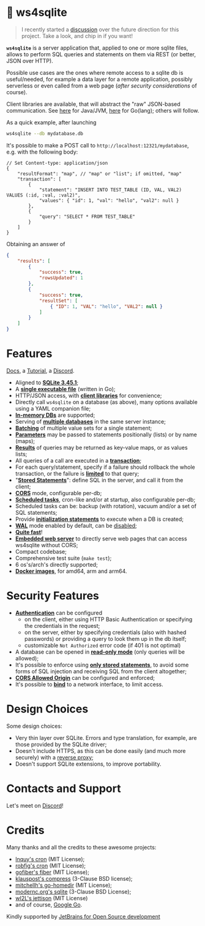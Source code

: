 # 🌱 ws4sqlite

> I recently started a [discussion](https://github.com/proofrock/ws4sqlite/discussions/44) over the future direction for this project. Take a look, and chip in if you want!

**`ws4sqlite`** is a server application that, applied to one or more sqlite files, allows to perform SQL queries and statements on them via REST (or better, JSON over HTTP).

Possible use cases are the ones where remote access to a sqlite db is useful/needed, for example a data layer for a remote application, possibly serverless or even called from a web page (*after security considerations* of course).

Client libraries are available, that will abstract the "raw" JSON-based communication. See 
[here](https://github.com/proofrock/ws4sqlite-client-jvm) for Java/JVM, [here](https://github.com/proofrock/ws4sqlite-client-go) for Go(lang); others will follow.

As a quick example, after launching 

```bash
ws4sqlite --db mydatabase.db
```

It's possible to make a POST call to `http://localhost:12321/mydatabase`, e.g. with the following body:

```json5
// Set Content-type: application/json
{
    "resultFormat": "map", // "map" or "list"; if omitted, "map"
    "transaction": [
        {
            "statement": "INSERT INTO TEST_TABLE (ID, VAL, VAL2) VALUES (:id, :val, :val2)",
            "values": { "id": 1, "val": "hello", "val2": null }
        },
        {
            "query": "SELECT * FROM TEST_TABLE"
        }
    ]
}
```

Obtaining an answer of

```json
{
    "results": [
        {
            "success": true,
            "rowsUpdated": 1
        },
        {
            "success": true,
            "resultSet": [
                { "ID": 1, "VAL": "hello", "VAL2": null }
            ]
        }
    ]
}
```

# Features

[Docs](https://germ.gitbook.io/ws4sqlite/), a [Tutorial](https://germ.gitbook.io/ws4sqlite/tutorial), a [Discord](https://discord.gg/nBCcq2VQPu).

- Aligned to [**SQLite 3.45.1**](https://sqlite.org/releaselog/3_45_1.html);
- A [**single executable file**](https://germ.gitbook.io/ws4sqlite/documentation/installation) (written in Go);
- HTTP/JSON access, with [**client libraries**](https://germ.gitbook.io/ws4sqlite/client-libraries) for convenience;
- Directly call `ws4sqlite` on a database (as above), many options available using a YAML companion file;
- [**In-memory DBs**](https://germ.gitbook.io/ws4sqlite/documentation/configuration-file#path)  are supported;
- Serving of [**multiple databases**](https://germ.gitbook.io/ws4sqlite/documentation/configuration-file) in the same server instance;
- [**Batching**](https://germ.gitbook.io/ws4sqlite/documentation/requests#batch-parameter-values-for-a-statement) of multiple value sets for a single statement;
- [**Parameters**](https://germ.gitbook.io/ws4sqlite/documentation/requests#parameter-values-for-the-query-statement) may be passed to statements positionally (lists) or by name (maps);
- [**Results**](https://germ.gitbook.io/ws4sqlite/documentation/responses#list-format-for-resultsets) of queries may be returned as key-value maps, or as values lists;
- All queries of a call are executed in a [**transaction**](https://germ.gitbook.io/ws4sqlite/documentation/requests);
- For each query/statement, specify if a failure should rollback the whole transaction, or the failure is [**limited**](https://germ.gitbook.io/ws4sqlite/documentation/errors#managed-errors) to that query;
- "[**Stored Statements**](https://germ.gitbook.io/ws4sqlite/documentation/stored-statements)": define SQL in the server, and call it from the client;
- [**CORS**](https://germ.gitbook.io/ws4sqlite/documentation/configuration-file#corsorigin) mode, configurable per-db;
- [**Scheduled tasks**](https://germ.gitbook.io/ws4sqlite/documentation/sched_tasks), cron-like and/or at startup, also configurable per-db;
- Scheduled tasks can be: backup (with rotation), vacuum and/or a set of SQL statements;
- Provide [**initialization statements**](https://germ.gitbook.io/ws4sqlite/documentation/configuration-file#initstatements) to execute when a DB is created;
- [**WAL**](https://sqlite.org/wal.html) mode enabled by default, can be [disabled](https://germ.gitbook.io/ws4sqlite/documentation/configuration-file#disablewalmode);
- [**Quite fast**](features/performances.md)!
- [**Embedded web server**](https://germ.gitbook.io/ws4sqlite/documentation/web-server) to directly serve web pages that can access ws4sqlite without CORS;
- Compact codebase;
- Comprehensive test suite (`make test`);
- 6 os's/arch's directly supported;
- [**Docker images**](https://germ.gitbook.io/ws4sqlite/documentation/installation/docker), for amd64, arm and arm64.

# Security Features

* [**Authentication**](documentation/security.md#authentication) can be configured
  * on the client, either using HTTP Basic Authentication or specifying the credentials in the request;
  * on the server, either by specifying credentials (also with hashed passwords) or providing a query to look them up in the db itself;
  * customizable `Not Authorized` error code (if 401 is not optimal)
* A database can be opened in [**read-only mode**](documentation/security.md#read-only-databases) (only queries will be allowed);
* It's possible to enforce using [**only stored statements**](documentation/security.md#stored-statements-to-prevent-sql-injection), to avoid some forms of SQL injection and receiving SQL from the client altogether;
* [**CORS Allowed Origin**](documentation/security.md#cors-allowed-origin) can be configured and enforced;
* It's possible to [**bind**](documentation/security.md#binding-to-a-network-interface) to a network interface, to limit access.

# Design Choices

Some design choices:

* Very thin layer over SQLite. Errors and type translation, for example, are those provided by the SQLite driver;
* Doesn't include HTTPS, as this can be done easily (and much more securely) with a [reverse proxy](documentation/security.md#use-a-reverse-proxy-if-going-on-the-internet);
* Doesn't support SQLite extensions, to improve portability.

# Contacts and Support

Let's meet on [Discord](https://discord.gg/nBCcq2VQPu)!

# Credits

Many thanks and all the credits to these awesome projects:

- [lnquy's cron](https://github.com/lnquy/cron) (MIT License);
- [robfig's cron](https://github.com/robfig/cron) (MIT License);
- [gofiber's fiber](https://github.com/gofiber/fiber) (MIT License);
- [klauspost's compress](https://github.com/klauspost/compress) (3-Clause BSD license);
- [mitchellh's go-homedir](https://github.com/mitchellh/go-homedir) (MIT License);
- [modernc.org's sqlite](https://gitlab.com/cznic/sqlite) (3-Clause BSD License);
- [wI2L's jettison](https://github.com/wI2L/jettison) (MIT License)
- and of course, [Google Go](https://go.dev).

Kindly supported by [JetBrains for Open Source development](https://jb.gg/OpenSourceSupport)

